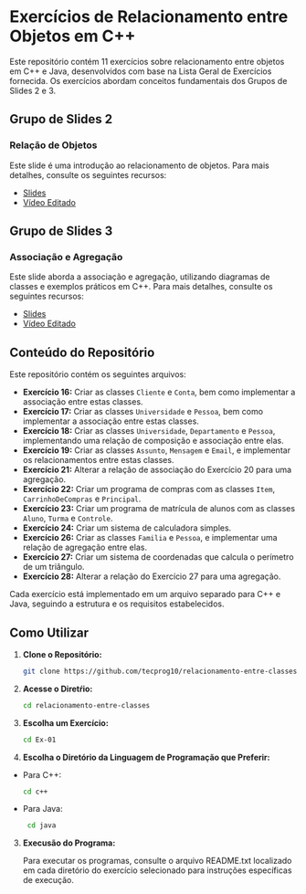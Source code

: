 # Exercícios de Relacionamento entre Objetos em C++

Este repositório contém 11 exercícios sobre relacionamento entre objetos em C++ e Java, desenvolvidos com base na Lista Geral de Exercícios fornecida. Os exercícios abordam conceitos fundamentais dos Grupos de Slides 2 e 3.

## Grupo de Slides 2

### Relação de Objetos

Este slide é uma introdução ao relacionamento de objetos. Para mais detalhes, consulte os seguintes recursos:

- [Slides](https://pessoal.dainf.ct.utfpr.edu.br/jeansimao/Fundamentos2/LinguagemC++/Fundamentos1-2-SlidesC++1-C-2018-09-04.pdf)
- [Vídeo Editado](https://pessoal.dainf.ct.utfpr.edu.br/jeansimao/Fundamentos2/LinguagemC++/Fundamentos1-2-SlidesC++2.htm)

## Grupo de Slides 3

### Associação e Agregação

Este slide aborda a associação e agregação, utilizando diagramas de classes e exemplos práticos em C++. Para mais detalhes, consulte os seguintes recursos:

- [Slides](http://pessoal.dainf.ct.utfpr.edu.br/jeansimao/Fundamentos2/LinguagemC++/Fundamentos1-2-SlidesC++3-A-2018-08-01.pdf)
- [Vídeo Editado](https://pessoal.dainf.ct.utfpr.edu.br/jeansimao/Fundamentos2/LinguagemC++/Fundamentos1-2-SlidesC++3A.htm)

## Conteúdo do Repositório

Este repositório contém os seguintes arquivos:

- **Exercício 16:** Criar as classes `Cliente` e `Conta`, bem como implementar a associação entre estas classes.
- **Exercício 17:** Criar as classes `Universidade` e `Pessoa`, bem como implementar a associação entre estas classes.
- **Exercício 18:** Criar as classes `Universidade`, `Departamento` e `Pessoa`, implementando uma relação de composição e associação entre elas.
- **Exercício 19:** Criar as classes `Assunto`, `Mensagem` e `Email`, e implementar os relacionamentos entre estas classes.
- **Exercício 21:** Alterar a relação de associação do Exercício 20 para uma agregação.
- **Exercício 22:** Criar um programa de compras com as classes `Item`, `CarrinhoDeCompras` e `Principal`.
- **Exercício 23:** Criar um programa de matrícula de alunos com as classes `Aluno`, `Turma` e `Controle`.
- **Exercício 24:** Criar um sistema de calculadora simples.
- **Exercício 26:** Criar as classes `Familia` e `Pessoa`, e implementar uma relação de agregação entre elas.
- **Exercício 27:** Criar um sistema de coordenadas que calcula o perímetro de um triângulo.
- **Exercício 28:** Alterar a relação do Exercício 27 para uma agregação.

Cada exercício está implementado em um arquivo separado para C++ e Java, seguindo a estrutura e os requisitos estabelecidos.

## Como Utilizar

1. **Clone o Repositório:**

   ```bash
   git clone https://github.com/tecprog10/relacionamento-entre-classes.git

2. **Acesse o Diretŕio:**

   ```bash
   cd relacionamento-entre-classes

2. **Escolha um Exercício:**

   ```bash
   cd Ex-01

2. **Escolha o Diretório da Linguagem de Programação que Preferir:**

- Para C++:

   ```bash
   cd c++

- Para Java:

  ```bash
   cd java

3. **Execusão do Programa:**

   Para executar os programas, consulte o arquivo README.txt localizado em cada diretório do exercício selecionado para instruções específicas de execução.
